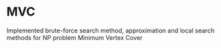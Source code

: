 # MVC
Implemented brute-force search method, approximation and local search methods for NP problem Minimum Vertex Cover
